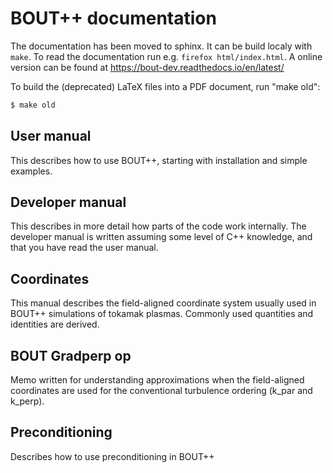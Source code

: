 BOUT++ documentation
====================
The documentation has been moved to sphinx.
It can be build localy with `make`.
To read the documentation run e.g. `firefox html/index.html`.
A online version can be found at https://bout-dev.readthedocs.io/en/latest/


To build the (deprecated) LaTeX files into a PDF document, run "make old":

```bash
$ make old
```


## User manual
This describes how to use BOUT++, starting with installation
and simple examples.


## Developer manual
This describes in more detail how parts of the code work internally.
The developer manual is written assuming some level of C++ knowledge,
and that you have read the user manual.


## Coordinates
This manual describes the field-aligned coordinate system usually used
in BOUT++ simulations of tokamak plasmas. Commonly used quantities
and identities are derived.


## BOUT Gradperp op
Memo written for understanding approximations when the field-aligned coordinates are
used for the conventional turbulence ordering (k_par and k_perp).


## Preconditioning
Describes how to use preconditioning in BOUT++

